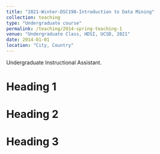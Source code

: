 ```yaml
---
title: "2021-Winter-DSC190-Introduction to Data Mining"
collection: teaching
type: "Undergraduate course"
permalink: /teaching/2014-spring-teaching-1
venue: "Undergraduate Class, HDSI, UCSD, 2021"
date: 2014-01-01
location: "City, Country"
---
```

Undergraduate Instructional Assistant.

Heading 1
======

Heading 2
======

Heading 3
======
